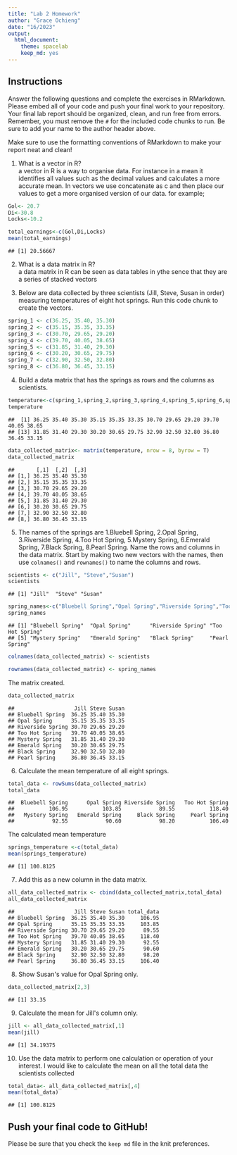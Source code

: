 ```yaml
---
title: "Lab 2 Homework"
author: "Grace Ochieng"
date: "16/2023"
output:
  html_document: 
    theme: spacelab
    keep_md: yes
---
```


## Instructions
Answer the following questions and complete the exercises in RMarkdown. Please embed all of your code and push your final work to your repository. Your final lab report should be organized, clean, and run free from errors. Remember, you must remove the `#` for the included code chunks to run. Be sure to add your name to the author header above.  

Make sure to use the formatting conventions of RMarkdown to make your report neat and clean!  

1. What is a vector in R?  
a vector in R is a way to organise data. For instance in a mean it identifies all values such as the decimal values and calculates a more accurate mean. In vectors we use concatenate as c and then place our values to get a more organised version of our data.
 for example;

```r
Gol<- 20.7
Di<-30.8
Locks<-10.2
```

```r
total_earnings<-c(Gol,Di,Locks)
mean(total_earnings)
```

```
## [1] 20.56667
```
 

2. What is a data matrix in R?  
a data matrix in R can be seen as data tables in ythe sence that they are a series of stacked vectors 

3. Below are data collected by three scientists (Jill, Steve, Susan in order) measuring temperatures of eight hot springs. Run this code chunk to create the vectors.  

```r
spring_1 <- c(36.25, 35.40, 35.30)
spring_2 <- c(35.15, 35.35, 33.35)
spring_3 <- c(30.70, 29.65, 29.20)
spring_4 <- c(39.70, 40.05, 38.65)
spring_5 <- c(31.85, 31.40, 29.30)
spring_6 <- c(30.20, 30.65, 29.75)
spring_7 <- c(32.90, 32.50, 32.80)
spring_8 <- c(36.80, 36.45, 33.15)
```

4. Build a data matrix that has the springs as rows and the columns as scientists.  

```r
temperature<-c(spring_1,spring_2,spring_3,spring_4,spring_5,spring_6,spring_7,spring_8)
temperature
```

```
##  [1] 36.25 35.40 35.30 35.15 35.35 33.35 30.70 29.65 29.20 39.70 40.05 38.65
## [13] 31.85 31.40 29.30 30.20 30.65 29.75 32.90 32.50 32.80 36.80 36.45 33.15
```

```r
data_collected_matrix<- matrix(temperature, nrow = 8, byrow = T)
data_collected_matrix
```

```
##       [,1]  [,2]  [,3]
## [1,] 36.25 35.40 35.30
## [2,] 35.15 35.35 33.35
## [3,] 30.70 29.65 29.20
## [4,] 39.70 40.05 38.65
## [5,] 31.85 31.40 29.30
## [6,] 30.20 30.65 29.75
## [7,] 32.90 32.50 32.80
## [8,] 36.80 36.45 33.15
```

5. The names of the springs are 1.Bluebell Spring, 2.Opal Spring, 3.Riverside Spring, 4.Too Hot Spring, 5.Mystery Spring, 6.Emerald Spring, 7.Black Spring, 8.Pearl Spring. Name the rows and columns in the data matrix. Start by making two new vectors with the names, then use `colnames()` and `rownames()` to name the columns and rows.


```r
scientists <- c("Jill", "Steve","Susan")
scientists
```

```
## [1] "Jill"  "Steve" "Susan"
```


```r
spring_names<-c("Bluebell Spring","Opal Spring","Riverside Spring","Too Hot Spring","Mystery Spring","Emerald Spring","Black Spring","Pearl Spring")
spring_names
```

```
## [1] "Bluebell Spring"  "Opal Spring"      "Riverside Spring" "Too Hot Spring"  
## [5] "Mystery Spring"   "Emerald Spring"   "Black Spring"     "Pearl Spring"
```


```r
colnames(data_collected_matrix) <- scientists
```


```r
rownames(data_collected_matrix) <- spring_names
```

The matrix created.


```r
data_collected_matrix
```

```
##                   Jill Steve Susan
## Bluebell Spring  36.25 35.40 35.30
## Opal Spring      35.15 35.35 33.35
## Riverside Spring 30.70 29.65 29.20
## Too Hot Spring   39.70 40.05 38.65
## Mystery Spring   31.85 31.40 29.30
## Emerald Spring   30.20 30.65 29.75
## Black Spring     32.90 32.50 32.80
## Pearl Spring     36.80 36.45 33.15
```

6. Calculate the mean temperature of all eight springs.

```r
total_data <- rowSums(data_collected_matrix)
total_data
```

```
##  Bluebell Spring      Opal Spring Riverside Spring   Too Hot Spring 
##           106.95           103.85            89.55           118.40 
##   Mystery Spring   Emerald Spring     Black Spring     Pearl Spring 
##            92.55            90.60            98.20           106.40
```
The calculated mean temperature

```r
springs_temperature <-c(total_data)
mean(springs_temperature)
```

```
## [1] 100.8125
```

7. Add this as a new column in the data matrix.  

```r
all_data_collected_matrix <- cbind(data_collected_matrix,total_data)
all_data_collected_matrix
```

```
##                   Jill Steve Susan total_data
## Bluebell Spring  36.25 35.40 35.30     106.95
## Opal Spring      35.15 35.35 33.35     103.85
## Riverside Spring 30.70 29.65 29.20      89.55
## Too Hot Spring   39.70 40.05 38.65     118.40
## Mystery Spring   31.85 31.40 29.30      92.55
## Emerald Spring   30.20 30.65 29.75      90.60
## Black Spring     32.90 32.50 32.80      98.20
## Pearl Spring     36.80 36.45 33.15     106.40
```

8. Show Susan's value for Opal Spring only.

```r
data_collected_matrix[2,3]
```

```
## [1] 33.35
```

9. Calculate the mean for Jill's column only.  

```r
jill <- all_data_collected_matrix[,1]
mean(jill)
```

```
## [1] 34.19375
```

10. Use the data matrix to perform one calculation or operation of your interest.
I would like to calculate the mean on all the total data the scientists collected

```r
total_data<- all_data_collected_matrix[,4]
mean(total_data)
```

```
## [1] 100.8125
```

## Push your final code to GitHub!
Please be sure that you check the `keep md` file in the knit preferences.  
